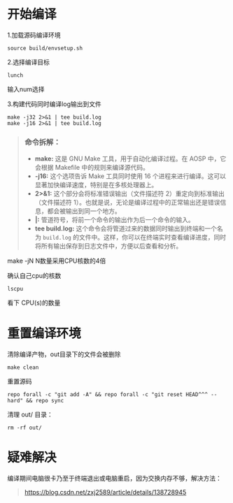 # 开始编译

1.加载源码编译环境

```shell
source build/envsetup.sh
```

2.选择编译目标

```shell
lunch
```

输入num选择

3.构建代码同时编译log输出到文件

```shell
make -j32 2>&1 | tee build.log
make -j16 2>&1 | tee build.log
```

>### 命令拆解：
>
>- **make:** 这是 GNU Make 工具，用于自动化编译过程。在 AOSP 中，它会根据 Makefile 中的规则来编译源代码。
>- **-j16:** 这个选项告诉 Make 工具同时使用 16 个进程来进行编译。这可以显著加快编译速度，特别是在多核处理器上。
>- **2>&1:** 这个部分会将标准错误输出（文件描述符 2）重定向到标准输出（文件描述符 1）。也就是说，无论是编译过程中的正常输出还是错误信息，都会被输出到同一个地方。
>- **|:** 管道符号，将前一个命令的输出作为后一个命令的输入。
>- **tee build.log:** 这个命令会将管道过来的数据同时输出到终端和一个名为 `build.log` 的文件中。这样，你可以在终端实时查看编译进度，同时将所有输出保存到日志文件中，方便以后查看和分析。

make -jN N数量采用CPU核数的4倍

确认自己cpu的核数

```shell
lscpu
```

看下 CPU(s)的数量

# 重置编译环境

清除编译产物，out目录下的文件会被删除

```shell
make clean
```



重置源码

```shell
repo forall -c "git add -A" && repo forall -c "git reset HEAD^^^ --hard" && repo sync
```

清理 out/ 目录：
```shell
rm -rf out/
```



# 疑难解决

编译期间电脑很卡乃至于终端退出或电脑重启，因为交换内存不够，解决方法：

> https://blog.csdn.net/zxj2589/article/details/138728945
